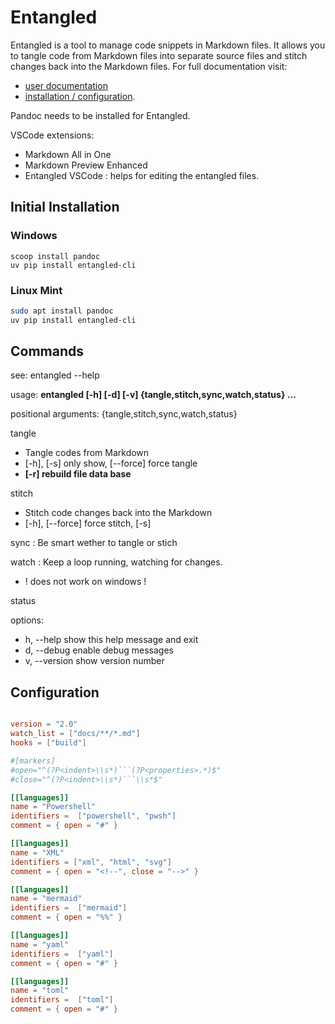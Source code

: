 # Entangled

Entangled is a tool to manage code snippets in Markdown files. It allows you to tangle code from Markdown files into separate source files and stitch changes back into the Markdown files.
For full documentation visit:

- [user documentation](https://entangled.github.io/#about)
- [installation / configuration](https://github.com/entangled/entangled.py).

Pandoc needs to be installed for Entangled.

VSCode extensions:

- Markdown All in One
- Markdown Preview Enhanced
- Entangled VSCode : helps for editing the entangled files.


## Initial Installation

### Windows

``` {.pwsh file= setup/entangled.ps1}
scoop install pandoc
uv pip install entangled-cli
```

### Linux Mint

``` {.bash file= setup/entangled.sh}
sudo apt install pandoc
uv pip install entangled-cli
```

## Commands

see: entangled --help

usage: **entangled [-h] [-d] [-v] {tangle,stitch,sync,watch,status} ...**

positional arguments: {tangle,stitch,sync,watch,status}

tangle

- Tangle codes from Markdown
- [-h], [-s] only show, [--force] force tangle
- **[-r] rebuild file data base**  
  
stitch
    
- Stitch code changes back into the Markdown
- [-h], [--force] force stitch, [-s] 
  
sync : Be smart wether to tangle or stich
  
watch : Keep a loop running, watching for changes.

- ! does not work on windows !

status

options:

- h, --help            show this help message and exit
- d, --debug           enable debug messages
- v, --version         show version number

## Configuration

``` {.toml file= entangled.toml}

version = "2.0"
watch_list = ["docs/**/*.md"]
hooks = ["build"]

#[markers]
#open="^(?P<indent>\\s*)```(?P<properties>.*)$"
#close="^(?P<indent>\\s*)```\\s*$"

[[languages]]
name = "Powershell"
identifiers =  ["powershell", "pwsh"]
comment = { open = "#" }

[[languages]]
name = "XML"
identifiers = ["xml", "html", "svg"]
comment = { open = "<!--", close = "-->" }

[[languages]]
name = "mermaid"
identifiers =  ["mermaid"]
comment = { open = "%%" }

[[languages]]
name = "yaml"
identifiers =  ["yaml"]
comment = { open = "#" }

[[languages]]
name = "toml"
identifiers =  ["toml"]
comment = { open = "#" }

```
